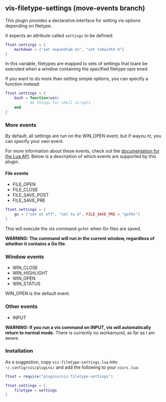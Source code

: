 ## vis-filetype-settings (move-events branch)

This plugin provides a declarative interface for setting vis
options depending on filetype.

It expects an attribute called `settings` to be defined:

```lua
ftset.settings = {
    markdown = {"set expandtab on", "set tabwidth 4"}
}
```

In this variable, filetypes are mapped to sets of settings that
toare be executed when a window containing the specified filetype
opis ened.

If you want to do more than setting simple options, you can
specify a function instead:

```lua
ftset.settings = {
    bash = function(win)
        -- do things for shell scripts
    end
}
```

### More events

By default, all settings are run on the WIN_OPEN event, but if
wayou nt, you can specify your own event.

For more information about these events, check out the [documentation
for the Lua API][doc].  Below is a description of which events are
supported by this plugin.

[doc]: http://martanne.github.io/vis/doc/index.html#events

#### File events

- FILE_OPEN
- FILE_CLOSE
- FILE_SAVE_POST
- FILE_SAVE_PRE

```lua
ftset.settings = {
    go = {"set et off", "set tw 8", FILE_SAVE_PRE = "gofmt"}
}
```

This will execute the vis command `gofmt` when Go files are saved.

**WARNING: The command will run in the current window, regardless
of whether it contains a Go file**.

### Window events

- WIN_CLOSE
- WIN_HIGHLIGHT
- WIN_OPEN
- WIN_STATUS

WIN_OPEN is the default event.

### Other events

- INPUT

**WARNING: If you run a vis command on INPUT, vis will automatically
return to normal mode.**  There is currently no workaround, as far
as I am aware.

### Installation

As a suggestion, copy `vis-filetype-settings.lua` into
`~/.config/vis/plugins/` and add the following to your `visrc.lua`:

```lua
ftset = require("plugins/vis-filetype-settings")

ftset.settings = {
    filetype = settings
}
```
